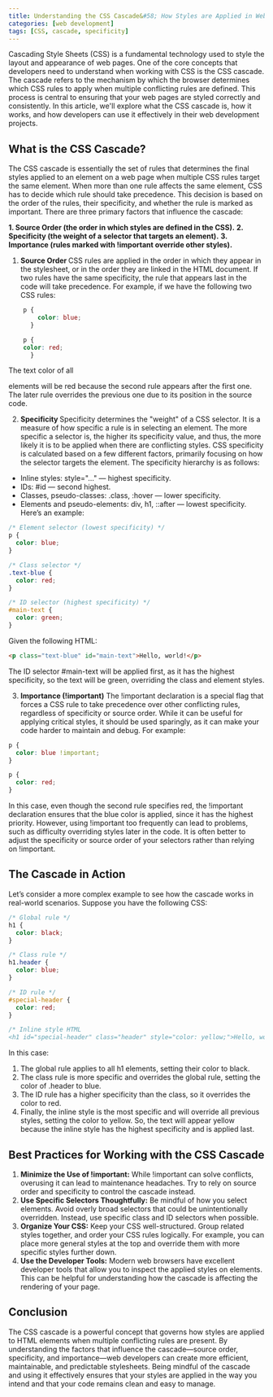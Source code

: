 ```yaml
---
title: Understanding the CSS Cascade&#58; How Styles are Applied in Web Development
categories: [web development]
tags: [CSS, cascade, specificity]
---
```


Cascading Style Sheets (CSS) is a fundamental technology used to style the layout and appearance of web pages. One of the core concepts that developers need to understand when working with CSS is the CSS cascade. The cascade refers to the mechanism by which the browser determines which CSS rules to apply when multiple conflicting rules are defined. This process is central to ensuring that your web pages are styled correctly and consistently.
In this article, we'll explore what the CSS cascade is, how it works, and how developers can use it effectively in their web development projects.

## What is the CSS Cascade?

The CSS cascade is essentially the set of rules that determines the final styles applied to an element on a web page when multiple CSS rules target the same element. When more than one rule affects the same element, CSS has to decide which rule should take precedence. This decision is based on the order of the rules, their specificity, and whether the rule is marked as important.
There are three primary factors that influence the cascade:


<b>1.	Source Order (the order in which styles are defined in the CSS).</b>
<b>2.	Specificity (the weight of a selector that targets an element).</b>
<b>3.	Importance (rules marked with !important override other styles).</b>


1. <b> Source Order </b>
CSS rules are applied in the order in which they appear in the stylesheet, or in the order they are linked in the HTML document. If two rules have the same specificity, the rule that appears last in the code will take precedence.
For example, if we have the following two CSS rules:

```CSS
    p {
        color: blue;
      }

    p {
    color: red;
      }
```

The text color of all <p> elements will be red because the second rule appears after the first one. The later rule overrides the previous one due to its position in the source code.

2. <b>Specificity </b>
Specificity determines the "weight" of a CSS selector. It is a measure of how specific a rule is in selecting an element. The more specific a selector is, the higher its specificity value, and thus, the more likely it is to be applied when there are conflicting styles.
CSS specificity is calculated based on a few different factors, primarily focusing on how the selector targets the element. The specificity hierarchy is as follows:

*	Inline styles: style="..." — highest specificity.
*	IDs: #id — second highest.
*	Classes, pseudo-classes: .class, :hover — lower specificity.
*	Elements and pseudo-elements: div, h1, ::after — lowest specificity.
Here’s an example:

```CSS
/* Element selector (lowest specificity) */
p {
  color: blue;
}

/* Class selector */
.text-blue {
  color: red;
}

/* ID selector (highest specificity) */
#main-text {
  color: green;
}
```

Given the following HTML:

```HTML
<p class="text-blue" id="main-text">Hello, world!</p>
```

The ID selector #main-text will be applied first, as it has the highest specificity, so the text will be green, overriding the class and element styles.

3. <b>Importance (!important)</b>
The !important declaration is a special flag that forces a CSS rule to take precedence over other conflicting rules, regardless of specificity or source order. While it can be useful for applying critical styles, it should be used sparingly, as it can make your code harder to maintain and debug.
For example:

```CSS
p {
  color: blue !important;
}

p {
  color: red;
}
```

In this case, even though the second rule specifies red, the !important declaration ensures that the blue color is applied, since it has the highest priority.
However, using !important too frequently can lead to problems, such as difficulty overriding styles later in the code. It is often better to adjust the specificity or source order of your selectors rather than relying on !important.

## The Cascade in Action

Let’s consider a more complex example to see how the cascade works in real-world scenarios. Suppose you have the following CSS:

```CSS
/* Global rule */
h1 {
  color: black;
}

/* Class rule */
h1.header {
  color: blue;
}

/* ID rule */
#special-header {
  color: red;
}

/* Inline style HTML
<h1 id="special-header" class="header" style="color: yellow;">Hello, world!</h1>*/
```
In this case:
1.	The global rule applies to all h1 elements, setting their color to black.
2.	The class rule is more specific and overrides the global rule, setting the color of .header to blue.
3.	The ID rule has a higher specificity than the class, so it overrides the color to red.
4.	Finally, the inline style is the most specific and will override all previous styles, setting the color to yellow.
So, the text will appear yellow because the inline style has the highest specificity and is applied last.

## Best Practices for Working with the CSS Cascade
1.	<b>Minimize the Use of !important:</b> While !important can solve conflicts, overusing it can lead to maintenance headaches. Try to rely on source order and specificity to control the cascade instead.
2.	<b>Use Specific Selectors Thoughtfully:</b> Be mindful of how you select elements. Avoid overly broad selectors that could be unintentionally overridden. Instead, use specific class and ID selectors when possible.
3.	<b>Organize Your CSS:</b> Keep your CSS well-structured. Group related styles together, and order your CSS rules logically. For example, you can place more general styles at the top and override them with more specific styles further down.
4.	<b>Use the Developer Tools:</b> Modern web browsers have excellent developer tools that allow you to inspect the applied styles on elements. This can be helpful for understanding how the cascade is affecting the rendering of your page.

## Conclusion
The CSS cascade is a powerful concept that governs how styles are applied to HTML elements when multiple conflicting rules are present. By understanding the factors that influence the cascade—source order, specificity, and importance—web developers can create more efficient, maintainable, and predictable stylesheets. Being mindful of the cascade and using it effectively ensures that your styles are applied in the way you intend and that your code remains clean and easy to manage.

